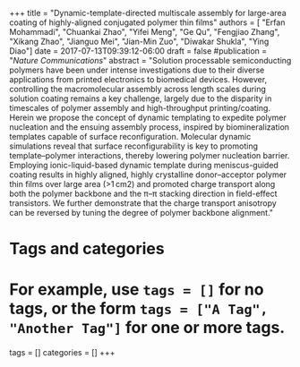 +++
title = "Dynamic-template-directed multiscale assembly for large-area coating of highly-aligned conjugated polymer thin films"
authors = [ "Erfan Mohammadi", "Chuankai Zhao", "Yifei Meng", "Ge Qu", "Fengjiao Zhang", "Xikang Zhao", "Jianguo Mei", "Jian-Min Zuo", "Diwakar Shukla", "Ying Diao"]
date = 2017-07-13T09:39:12-06:00
draft = false
#publication = "*Nature Communications*"
abstract    = "Solution processable semiconducting polymers have been under intense investigations due to their diverse applications from printed electronics to biomedical devices. However, controlling the macromolecular assembly across length scales during solution coating remains a key challenge, largely due to the disparity in timescales of polymer assembly and high-throughput printing/coating. Herein we propose the concept of dynamic templating to expedite polymer nucleation and the ensuing assembly process, inspired by biomineralization templates capable of surface reconfiguration. Molecular dynamic simulations reveal that surface reconfigurability is key to promoting template–polymer interactions, thereby lowering polymer nucleation barrier. Employing ionic-liquid-based dynamic template during meniscus-guided coating results in highly aligned, highly crystalline donor–acceptor polymer thin films over large area (>1 cm2) and promoted charge transport along both the polymer backbone and the π–π stacking direction in field-effect transistors. We further demonstrate that the charge transport anisotropy can be reversed by tuning the degree of polymer backbone alignment."

# Tags and categories
# For example, use `tags = []` for no tags, or the form `tags = ["A Tag", "Another Tag"]` for one or more tags.
tags = []
categories = []
+++
